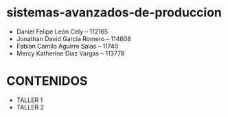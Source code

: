 # sistemas-avanzados-de-produccion
- Daniel Felipe León Cely – 112165 
- Jonathan David García Romero – 114608 
- Fabian Camilo Aguirre Salas – 11740 
- Mercy Katherine Diaz Vargas – 113778

# CONTENIDOS
- TALLER 1
- TALLER 2
